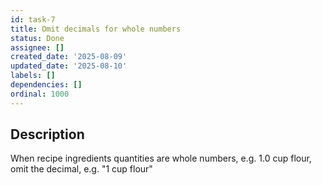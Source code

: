 ```yaml
---
id: task-7
title: Omit decimals for whole numbers
status: Done
assignee: []
created_date: '2025-08-09'
updated_date: '2025-08-10'
labels: []
dependencies: []
ordinal: 1000
---
```


## Description

When recipe ingredients quantities are whole numbers, e.g. 1.0 cup flour, omit the decimal, e.g. "1 cup flour"
